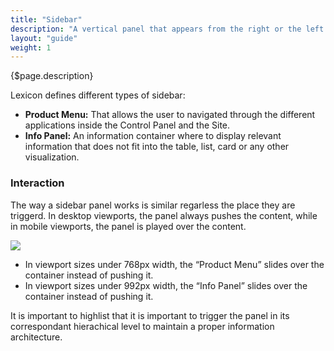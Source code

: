 ```yaml
---
title: "Sidebar"
description: "A vertical panel that appears from the right or the left side of the screen triggered from certain buttons."
layout: "guide"
weight: 1
---
```


<div class="page-description">{$page.description}</div>

Lexicon defines different types of sidebar:
* **Product Menu:** That allows the user to navigated through the different applications inside the Control Panel and the Site.
* **Info Panel:** An information container where to display relevant information that does not fit into the table, list, card or any other visualization.

### Interaction

The way a sidebar panel works is similar regarless the place they are triggerd. In desktop viewports, the panel always pushes the content, while in mobile viewports, the panel is played over the content.

![](../../../images/SidebarInfoPanelRespPM-IP-Open.jpg)

* In viewport sizes under 768px width, the “Product Menu” slides over the container instead of pushing it.
* In viewport sizes under 992px width, the “Info Panel” slides over the container instead of pushing it.

It is important to highlist that it is important to trigger the panel in its correspondant hierachical level to maintain a proper information architecture.
